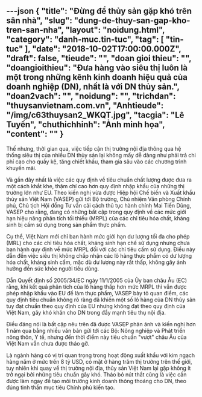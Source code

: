 ---json
{
    "title": "Đừng để thủy sản gặp khó trên sân nhà",
    "slug": "dung-de-thuy-san-gap-kho-tren-san-nha",
    "layout": "noidung.html",
    "category": "danh-muc.tin-tuc",
    "tag": [
        "tin-tuc"
    ],
    "date": "2018-10-02T17:00:00.000Z",
    "draft": false,
    "tieude": "",
    "doan gioi thieu": "",
    "doangioithieu": "Đưa hàng vào siêu thị luôn là một trong những kênh kinh doanh hiệu quả của doanh nghiệp (DN), nhất là với DN thủy sản.",
    "doan2vach": "",
    "noidung": "",
    "trichdan": "thuysanvietnam.com.vn",
    "Anhtieude": "/img/c63thuysan2_WKQT.jpg",
    "tacgia": "Lê Tuyến",
    "chuthichhinh": "Ảnh minh họa",
    "__content__": ""
}
---
<p>Thế nhưng, thời gian qua, việc tiếp cận thị trường nội địa th&ocirc;ng qua hệ thống si&ecirc;u thị của nhiều DN thủy sản lại kh&ocirc;ng mấy dễ d&agrave;ng như phải trả chi ph&iacute; cao cho quầy kệ, tăng chiết khấu, tham gia s&acirc;u v&agrave;o c&aacute;c chương tr&igrave;nh khuyến m&atilde;i.</p>

<p>V&agrave; gần đ&acirc;y nhất l&agrave; việc c&aacute;c quy định về ti&ecirc;u chuẩn chất lượng được đưa ra một c&aacute;ch khắt khe, thậm ch&iacute; cao hơn quy định nhập khẩu của những thị trường lớn như EU. Theo kiến nghị vừa được Hiệp hội Chế biến v&agrave; Xuất khẩu thủy sản Việt Nam (VASEP) gửi tới Bộ trưởng, Chủ nhiệm Văn ph&ograve;ng Ch&iacute;nh phủ, Chủ tịch Hội đồng Tư vấn cải c&aacute;ch thủ tục h&agrave;nh ch&iacute;nh Mai Tiến Dũng, VASEP cho rằng, đang c&oacute; những bất cập trong quy định về c&aacute;c mức giới hạn hiệu năng ph&acirc;n t&iacute;ch tối thiểu (MRPL) của c&aacute;c chỉ ti&ecirc;u h&oacute;a chất, kh&aacute;ng sinh bị cấm sử dụng trong sản phẩm thực phẩm.</p>

<p>Cụ thể, Việt Nam mới chỉ ban h&agrave;nh mức giới hạn dư lượng tối đa cho ph&eacute;p (MRL) cho c&aacute;c chỉ ti&ecirc;u h&oacute;a chất, kh&aacute;ng sinh hạn chế sử dụng nhưng chưa ban h&agrave;nh quy định về mức MRPL đối với c&aacute;c chỉ ti&ecirc;u cấm sử dụng. Điều n&agrave;y dẫn đến việc si&ecirc;u thị kh&ocirc;ng chấp nhận c&aacute;c l&ocirc; h&agrave;ng thực phẩm c&oacute; dư lượng h&oacute;a chất, kh&aacute;ng sinh cấm, mặc d&ugrave; dư lượng n&agrave;y rất thấp, kh&ocirc;ng g&acirc;y ảnh hưởng đến sức khỏe người ti&ecirc;u d&ugrave;ng.</p>

<p>Dẫn Quyết định số 2005/34/EC ng&agrave;y 11/1/2005 của Ủy ban ch&acirc;u &Acirc;u (EC) rằng, khi kết quả ph&acirc;n t&iacute;ch của l&ocirc; h&agrave;ng thấp hơn mức MRPL th&igrave; vẫn được ph&eacute;p nhập khẩu v&agrave;o EU để l&agrave;m thực phẩm, VASEP b&agrave;y tỏ quan điểm, c&aacute;c quy định ti&ecirc;u chuẩn kh&ocirc;ng r&otilde; r&agrave;ng đ&atilde; khiến một số l&ocirc; h&agrave;ng của DN thủy sản tuy đạt chuẩn theo quy định của EU nhưng kh&ocirc;ng đạt theo quy định của Việt Nam, g&acirc;y kh&oacute; khăn cho DN trong đẩy mạnh ti&ecirc;u thụ nội địa.</p>

<p>Điều đ&aacute;ng n&oacute;i l&agrave; bất cập n&ecirc;u tr&ecirc;n đ&atilde; được VASEP phản &aacute;nh v&agrave; kiến nghị hơn 1 năm qua bằng nhiều văn bản gửi tới c&aacute;c Bộ: N&ocirc;ng nghiệp v&agrave; Ph&aacute;t triển n&ocirc;ng th&ocirc;n, Y tế, nhưng đến thời điểm n&agrave;y ti&ecirc;u chuẩn &quot;vượt&quot; ch&acirc;u &Acirc;u của Việt Nam vẫn chưa được th&aacute;o gỡ.</p>

<p>L&agrave; ng&agrave;nh h&agrave;ng c&oacute; vị tr&iacute; quan trọng trong hoạt động xuất khẩu với kim ngạch h&agrave;ng năm ở mức tr&ecirc;n 8 tỷ USD, c&oacute; mặt ở h&agrave;ng trăm thị trường tr&ecirc;n thế giới, tuy nhi&ecirc;n khi quay về thị trường nội địa, thủy sản Việt Nam lại gặp kh&ocirc;ng &iacute;t trở ngại bởi những ti&ecirc;u chuẩn g&acirc;y kh&oacute;. Th&aacute;o bỏ n&uacute;t thắt cũng l&agrave; việc cần được l&agrave;m ngay để tạo m&ocirc;i trường kinh doanh th&ocirc;ng tho&aacute;ng cho DN, theo đ&uacute;ng tinh thần mục ti&ecirc;u Ch&iacute;nh phủ kiến tạo.</p>
